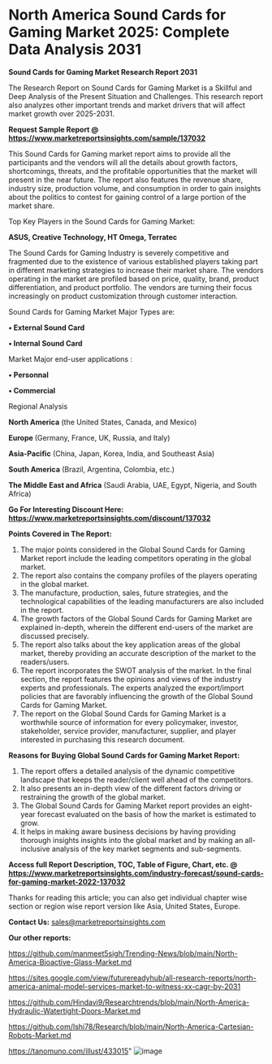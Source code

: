 # North America Sound Cards for Gaming Market 2025: Complete Data Analysis 2031

<strong>Sound Cards for Gaming Market Research Report 2031</strong>

The Research Report on Sound Cards for Gaming Market is a Skillful and Deep Analysis of the Present Situation and Challenges. This research report also analyzes other important trends and market drivers that will affect market growth over 2025-2031.

<strong>Request Sample Report @ <a href=https://www.marketreportsinsights.com/sample/137032>https://www.marketreportsinsights.com/sample/137032</a></strong>

This Sound Cards for Gaming market report aims to provide all the participants and the vendors will all the details about growth factors, shortcomings, threats, and the profitable opportunities that the market will present in the near future. The report also features the revenue share, industry size, production volume, and consumption in order to gain insights about the politics to contest for gaining control of a large portion of the market share.

Top Key Players in the Sound Cards for Gaming Market:

<strong>ASUS, Creative Technology, HT Omega, Terratec</strong>

The Sound Cards for Gaming Industry is severely competitive and fragmented due to the existence of various established players taking part in different marketing strategies to increase their market share. The vendors operating in the market are profiled based on price, quality, brand, product differentiation, and product portfolio. The vendors are turning their focus increasingly on product customization through customer interaction.

Sound Cards for Gaming Market Major Types are:

<strong>• External Sound Card

• Internal Sound Card</strong>

Market Major end-user applications :

<strong>• Personnal

• Commercial</strong>

Regional Analysis

</u><strong><b>North America</b></strong> (the United States, Canada, and Mexico)

<strong><b>Europe </b></strong>(Germany, France, UK, Russia, and Italy)

<strong><b>Asia-Pacific</b></strong> (China, Japan, Korea, India, and Southeast Asia)

<strong><b>South America</b></strong> (Brazil, Argentina, Colombia, etc.)

<strong><b>The Middle East and Africa</b></strong> (Saudi Arabia, UAE, Egypt, Nigeria, and South Africa)

<strong>Go For Interesting Discount Here: <a href=https://www.marketreportsinsights.com/discount/137032>https://www.marketreportsinsights.com/discount/137032</a></strong>

<strong>Points Covered in The Report:</strong>
<ol>
  <li>The major points considered in the Global Sound Cards for Gaming Market report include the leading competitors operating in the global market.</li>
  <li>The report also contains the company profiles of the players operating in the global market.</li>
  <li>The manufacture, production, sales, future strategies, and the technological capabilities of the leading manufacturers are also included in the report.</li>
  <li>The growth factors of the Global Sound Cards for Gaming Market are explained in-depth, wherein the different end-users of the market are discussed precisely.</li>
  <li>The report also talks about the key application areas of the global market, thereby providing an accurate description of the market to the readers/users.</li>
  <li>The report incorporates the SWOT analysis of the market. In the final section, the report features the opinions and views of the industry experts and professionals. The experts analyzed the export/import policies that are favorably influencing the growth of the Global Sound Cards for Gaming Market.</li>
  <li>The report on the Global Sound Cards for Gaming Market is a worthwhile source of information for every policymaker, investor, stakeholder, service provider, manufacturer, supplier, and player interested in purchasing this research document.</li>
</ol>
<strong>Reasons for Buying Global Sound Cards for Gaming Market Report:</strong>

<ol>
  <li>The report offers a detailed analysis of the dynamic competitive landscape that keeps the reader/client well ahead of the competitors.</li>
  <li>It also presents an in-depth view of the different factors driving or restraining the growth of the global market.</li>
  <li>The Global Sound Cards for Gaming Market report provides an eight-year forecast evaluated on the basis of how the market is estimated to grow.</li>
  <li>It helps in making aware business decisions by having providing thorough insights insights into the global market and by making an all-inclusive analysis of the key market segments and sub-segments.</li>
</ol>
<strong>Access full Report Description, TOC, Table of Figure, Chart, etc. @ <a href=https://www.marketreportsinsights.com/industry-forecast/sound-cards-for-gaming-market-2022-137032>https://www.marketreportsinsights.com/industry-forecast/sound-cards-for-gaming-market-2022-137032</a></strong>


Thanks for reading this article; you can also get individual chapter wise section or region wise report version like Asia, United States, Europe.

<strong>Contact Us:</strong>
sales@marketreportsinsights.com

<strong>Our other reports:</strong>

<a href=https://github.com/manmeet5sigh/Trending-News/blob/main/North-America-Bioactive-Glass-Market.md>https://github.com/manmeet5sigh/Trending-News/blob/main/North-America-Bioactive-Glass-Market.md</a>

<a href=https://sites.google.com/view/futurereadyhub/all-research-reports/north-america-animal-model-services-market-to-witness-xx-cagr-by-2031>https://sites.google.com/view/futurereadyhub/all-research-reports/north-america-animal-model-services-market-to-witness-xx-cagr-by-2031</a>

<a href=https://github.com/Hindavi9/Researchtrends/blob/main/North-America-Hydraulic-Watertight-Doors-Market.md>https://github.com/Hindavi9/Researchtrends/blob/main/North-America-Hydraulic-Watertight-Doors-Market.md</a>

<a href=https://github.com/Ishi78/Research/blob/main/North-America-Cartesian-Robots-Market.md>https://github.com/Ishi78/Research/blob/main/North-America-Cartesian-Robots-Market.md</a>

<a href=https://tanomuno.com/illust/433015>https://tanomuno.com/illust/433015</a>"
![image](https://github.com/user-attachments/assets/80012bef-ab69-4ab2-bda2-36128b09c587)
